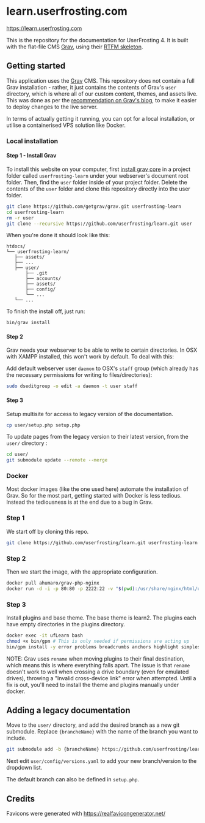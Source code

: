 # learn.userfrosting.com

https://learn.userfrosting.com

This is the repository for the documentation for UserFrosting 4.  It is built with the flat-file CMS [Grav](http://getgrav.org), using their [RTFM skeleton](https://github.com/getgrav/grav-skeleton-rtfm-site#rtfm-skeleton).

## Getting started

This application uses the [Grav](https://learn.getgrav.org/) CMS.  This repository does not contain a full Grav installation - rather, it just contains the contents of Grav's `user` directory, which is where all of our custom content, themes, and assets live.  This was done as per the [recommendation on Grav's blog](https://getgrav.org/blog/developing-with-github-part-2), to make it easier to deploy changes to the live server.

In terms of actually getting it running, you can opt for a local installation, or utilise a containerised VPS solution like Docker.

### Local installation

#### Step 1 - Install Grav

To install this website on your computer, first [install grav core](https://getgrav.org/downloads) in a project folder called `userfrosting-learn` under your webserver's document root folder. Then, find the `user` folder inside of your project folder.  Delete the contents of the `user` folder and clone this repository directly into the user folder.

```bash
git clone https://github.com/getgrav/grav.git userfrosting-learn
cd userfrosting-learn
rm -r user
git clone --recursive https://github.com/userfrosting/learn.git user
```

When you're done it should look like this:

```
htdocs/
└── userfrosting-learn/
   ├── assets/
   ├── ...
   ├── user/
       ├── .git
       ├── accounts/
       ├── assets/
       ├── config/
       └── ...
   └── ...
```

To finish the install off, just run:

```bash
bin/grav install
```

#### Step 2

Grav needs your webserver to be able to write to certain directories.  In OSX with XAMPP installed, this won't work by default.  To deal with this:

Add default webserver user `daemon` to OSX's `staff` group (which already has the necessary permissions for writing to files/directories):

```bash
sudo dseditgroup -o edit -a daemon -t user staff
```

#### Step 3

Setup multisite for access to legacy version of the documentation.

```bash
cp user/setup.php setup.php
```

To update pages from the legacy version to their latest version, from the `user/` directory :

```bash
cd user/
git submodule update --remote --merge
```

### Docker

Most docker images (like the one used here) automate the installation of Grav. So for the most part, getting started with Docker is less tedious. Instead the tediousness is at the end due to a bug in Grav.

### Step 1

We start off by cloning this repo.

```bash
git clone https://github.com/userfrosting/learn.git userfrosting-learn
```

### Step 2

Then we start the image, with the appropriate configuration.

```bash
docker pull ahumaro/grav-php-nginx
docker run -d -i -p 80:80 -p 2222:22 -v "$(pwd):/usr/share/nginx/html/user/" --name ufLearn ahumaro/grav-php-nginx
```

### Step 3

Install plugins and base theme. The base theme is learn2. The plugins each have empty directories in the plugins directory.

```bash
docker exec -it ufLearn bash
chmod +x bin/gpm # This is only needed if permissions are acting up
bin/gpm install -y error problems breadcrumbs anchors highlight simplesearch learn2
```

NOTE: Grav uses `rename` when moving plugins to their final destination, which means this is where everything falls apart. The issue is that `rename` doesn't work to well when crossing a drive boundary (even for emulated drives), throwing a "Invalid cross-device link" error when attempted. Until a fix is out, you'll need to install the theme and plugins manually under docker.

## Adding a legacy documentation

Move to the `user/` directory, and add the desired branch as a new git submodule. Replace `{brancheName}` with the name of the branch you want to include.

```bash
git submodule add -b {brancheName} https://github.com/userfrosting/learn.git sites/{brancheName}
```

Next edit `user/config/versions.yaml` to add your new branch/version to the dropdown list.

The default branch can also be defined in `setup.php`.

## Credits

Favicons were generated with https://realfavicongenerator.net/
